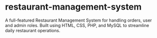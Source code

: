 # restaurant-management-system
A full-featured Restaurant Management System for handling orders,  user and admin  roles. Built using HTML, CSS, PHP, and MySQL to streamline daily restaurant operations.
